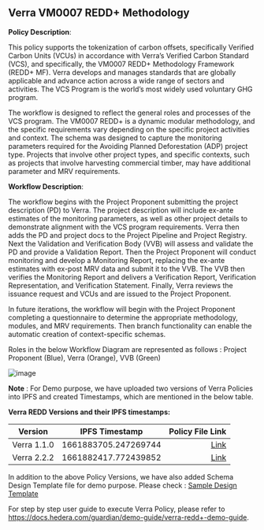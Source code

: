 ## Verra VM0007 REDD+ Methodology

**Policy Description**: 

This policy supports the tokenization of carbon offsets, specifically Verified Carbon Units (VCUs) in accordance with Verra’s Verified Carbon Standard (VCS), and specifically, the VM0007 REDD+ Methodology Framework (REDD+ MF). Verra develops and manages standards that are globally applicable and advance action across a wide range of sectors and activities. The VCS Program is the world’s most widely used voluntary GHG program. 

The workflow is designed to reflect the general roles and processes of the VCS program. The VM0007 REDD+ is a dynamic modular methodology, and the specific requirements vary depending on the specific project activities and context. The schema was designed to capture the monitoring parameters required for the Avoiding Planned Deforestation (ADP) project type. Projects that involve other project types, and specific contexts, such as projects that involve harvesting commercial timber, may have additional parameter and MRV requirements. 


**Workflow Description**:

The workflow begins with the Project Proponent submitting the project description (PD) to Verra. The project description will include ex-ante estimates of the monitoring parameters, as well as other project details to demonstrate alignment with the VCS program requirements. Verra then adds the PD and project docs to the Project Pipeline and Project Registry. Next the Validation and Verification Body (VVB) will assess and validate the PD and provide a Validation Report. Then the Project Proponent will conduct monitoring and develop a Monitoring Report, replacing the ex-ante estimates with ex-post MRV data and submit it to the VVB. The VVB then verifies the Monitoring Report and delivers a Verification Report, Verification Representation, and Verification Statement. Finally, Verra reviews the issuance request and VCUs and are issued to the Project Proponent.

In future iterations, the workflow will begin with the Project Proponent completing a questionnaire to determine the appropriate methodology, modules, and MRV requirements. Then branch functionality can enable the automatic creation of context-specific schemas.

Roles in the below Workflow Diagram are represented as follows : Project Proponent (Blue), Verra (Orange), VVB (Green)


![image](https://user-images.githubusercontent.com/79293833/186554269-b68a5631-b4bd-4e40-9daf-e0afc443ff39.png)

**Note** :
For Demo purpose, we have uploaded two versions of Verra Policies into IPFS and created Timestamps, which are mentioned in the below table.


**Verra REDD Versions and their IPFS timestamps:**

| Version | IPFS Timestamp | Policy File Link |
|---|---|---:|
| Verra 1.1.0  | 1661883705.247269744 | [Link](https://github.com/hashgraph/guardian/blob/main/Demo%20Artifacts/Verra/Verra%20Redd/VM0007/Policies/Verra%20REDD.policy) |
| Verra 2.2.2 | 1661882417.772439852 | [Link](https://github.com/hashgraph/guardian/blob/main/Demo%20Artifacts/Verra/Verra%20Redd/VM0007/Policies/Verra%20REDD%20Policy%202.policy) |

In addition to the above Policy Versions, we have also added Schema Design Template file for demo purpose. Please check : [Sample Design Template](https://github.com/hashgraph/guardian/blob/main/Demo%20Artifacts/Verra/Verra%20Redd/VM0007/REDD%20APD%20Schema%20Design%20Template.xlsx)

For step by step user guide to execute Verra Policy, please refer to https://docs.hedera.com/guardian/demo-guide/verra-redd+-demo-guide.

